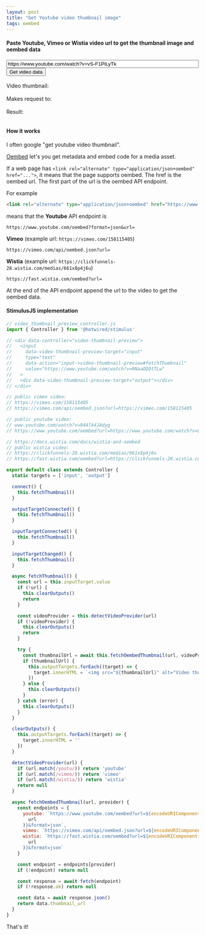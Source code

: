 ```yaml
---
layout: post
title: "Get Youtube video thumbnail image"
tags: oembed
---
```


#### Paste Youtube, Vimeo or Wistia video url to get the thumbnail image and oembed data

<div id="video-preview-container">
  <div>
    <input 
      type="text" 
      style="width: 100%;"
      value="https://www.youtube.com/watch?v=vS-F1PlLyTk"
      class="video-input" 
      placeholder="Enter video URL (YouTube, Vimeo, or Wistia)"
    >
    <button onclick="videoPreview.fetchThumbnail()">
      Get video data
    </button>
  </div>
  <br>
  Video thumbnail:
  <div class="video-thumbnail-output"></div>
  <br>
  Makes request to:
  <div class="video-url-output"></div>
  <br>
  Result:
  <pre class="video-data-output"></pre>
</div>

#### How it works

I often google "get youtube video thumbnail".

[Oembed](https://oembed.com/) let's you get metadata and embed code for a media asset.

If a web page has `<link rel="alternate" type="application/json+oembed" href="...">`, it means that the page supports oembed. The href is the oembed url. The first part of the url is the oembed API endpoint.

For example

```html
<link rel="alternate" type="application/json+oembed" href="https://www.youtube.com/oembed?format=json&url=https://www.youtube.com/watch?v=vS-F1PlLyTk" title="Typesense search with Ruby on Rails #225">
```

means that the **Youtube** API endpoint is

```
https://www.youtube.com/oembed?format=json&url=
```

**Vimeo** (example url: `https://vimeo.com/158115405`)

```
https://vimeo.com/api/oembed.json?url=
```

**Wistia** (example url: `https://clickfunnels-28.wistia.com/medias/661x8p4j6u`)

```
https://fast.wistia.com/oembed?url=
```

At the end of the API endpoint append the url to the video to get the oembed data.

<script>
class VideoThumbnailPreview {
  constructor(container) {
    this.container = container;
    this.input = container.querySelector('.video-input');
    this.thumbnailOutput = container.querySelector('.video-thumbnail-output');
    this.dataOutput = container.querySelector('.video-data-output');
    this.urlOutput = container.querySelector('.video-url-output');
    
    // Bind event listeners
    this.input.addEventListener('input', () => this.fetchThumbnail());
    
    // Initial fetch if there's a value
    this.fetchThumbnail();
  }

  async fetchThumbnail() {
    const url = this.input.value;
    if (!url) {
      this.clearOutput();
      return;
    }

    const videoProvider = this.detectVideoProvider(url);
    if (!videoProvider) {
      this.clearOutput();
      return;
    }

    try {
      const data = await this.fetchOembedData(url, videoProvider);
      if (data) {
        this.thumbnailOutput.innerHTML = `<img src="${data.thumbnail_url}" alt="Video thumbnail">`;
        this.dataOutput.textContent = JSON.stringify(data, null, 2);
        this.urlOutput.textContent = url;
      } else {
        this.clearOutput();
      }
    } catch (error) {
      this.clearOutput();
    }
  }

  clearOutput() {
    this.thumbnailOutput.innerHTML = '';
    this.dataOutput.innerHTML = '';
  }

  detectVideoProvider(url) {
    if (url.match(/youtu/)) return 'youtube';
    if (url.match(/vimeo/)) return 'vimeo';
    if (url.match(/wistia/)) return 'wistia';
    return null;
  }

  async fetchOembedData(url, provider) {
    const endpoints = {
      youtube: `https://www.youtube.com/oembed?url=${encodeURIComponent(url)}&format=json`,
      vimeo: `https://vimeo.com/api/oembed.json?url=${encodeURIComponent(url)}`,
      wistia: `https://fast.wistia.com/oembed?url=${encodeURIComponent(url)}&format=json`
    };

    const endpoint = endpoints[provider];
    if (!endpoint) return null;

    const response = await fetch(endpoint);
    if (!response.ok) return null;

    const data = await response.json();
    return data;
  }
}

document.addEventListener('DOMContentLoaded', () => {
  const container = document.querySelector('#video-preview-container');
  window.videoPreview = new VideoThumbnailPreview(container);
});
</script>

#### StimulusJS implementation

```js
// video_thumbnail_preview_controller.js
import { Controller } from '@hotwired/stimulus'

// <div data-controller="video-thumbnail-preview">
//   <input
//     data-video-thumbnail-preview-target="input"
//     type="text"
//     data-action="input->video-thumbnail-preview#fetchThumbnail"
//     value="https://www.youtube.com/watch?v=RNaaODDtTLw"
//   >
//   <div data-video-thumbnail-preview-target="output"></div>
// </div>

// public vimeo video:
// https://vimeo.com/158115405
// https://vimeo.com/api/oembed.json?url=https://vimeo.com/158115405

// public youtube video:
// www.youtube.com/watch?v=944lk4JAdyg
// https://www.youtube.com/oembed?url=https://www.youtube.com/watch?v=944lk4JAdyg

// https://docs.wistia.com/docs/wistia-and-oembed
// public wistia video:
// https://clickfunnels-28.wistia.com/medias/661x8p4j6u
// https://fast.wistia.com/oembed?url=https://clickfunnels-28.wistia.com/medias/661x8p4j6u

export default class extends Controller {
  static targets = ['input', 'output']

  connect() {
    this.fetchThumbnail()
  }

  outputTargetConnected() {
    this.fetchThumbnail()
  }

  inputTargetConnected() {
    this.fetchThumbnail()
  }

  inputTargetChanged() {
    this.fetchThumbnail()
  }

  async fetchThumbnail() {
    const url = this.inputTarget.value
    if (!url) {
      this.clearOutputs()
      return
    }

    const videoProvider = this.detectVideoProvider(url)
    if (!videoProvider) {
      this.clearOutputs()
      return
    }

    try {
      const thumbnailUrl = await this.fetchOembedThumbnail(url, videoProvider)
      if (thumbnailUrl) {
        this.outputTargets.forEach((target) => {
          target.innerHTML = `<img src="${thumbnailUrl}" alt="Video thumbnail">`
        })
      } else {
        this.clearOutputs()
      }
    } catch (error) {
      this.clearOutputs()
    }
  }

  clearOutputs() {
    this.outputTargets.forEach((target) => {
      target.innerHTML = ''
    })
  }

  detectVideoProvider(url) {
    if (url.match(/youtu/)) return 'youtube'
    if (url.match(/vimeo/)) return 'vimeo'
    if (url.match(/wistia/)) return 'wistia'
    return null
  }

  async fetchOembedThumbnail(url, provider) {
    const endpoints = {
      youtube: `https://www.youtube.com/oembed?url=${encodeURIComponent(
        url
      )}&format=json`,
      vimeo: `https://vimeo.com/api/oembed.json?url=${encodeURIComponent(url)}`,
      wistia: `https://fast.wistia.com/oembed?url=${encodeURIComponent(
        url
      )}&format=json`
    }

    const endpoint = endpoints[provider]
    if (!endpoint) return null

    const response = await fetch(endpoint)
    if (!response.ok) return null

    const data = await response.json()
    return data.thumbnail_url
  }
}
```

That's it!
